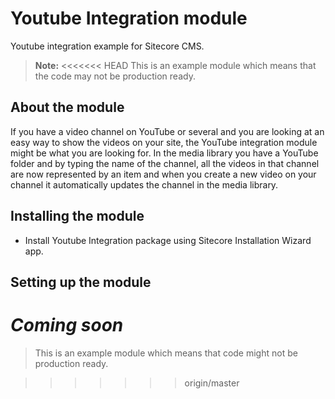 # Youtube Integration module
Youtube integration example for Sitecore CMS.

> **Note:**
<<<<<<< HEAD
> This is an example module which means that the code may not be production ready.

## About the module

If you have a video channel on YouTube or several and you are looking at an easy way to show the videos on your site, the YouTube integration module might be what you are looking for. In the media library you have a YouTube folder and by typing the name of the channel, all the videos in that channel are now represented by an item and when you create a new video on your channel it automatically updates the channel in the media library.

## Installing the module

- Install Youtube Integration package using Sitecore Installation Wizard app.

## Setting up the module

*Coming soon*
=======
> This is an example module which means that code might not be production ready.

>>>>>>> origin/master

